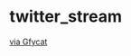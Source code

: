 # twitter_stream

<div class='gfyitem' data-id=WillingAstonishingGuppy></div><p> <a href="https://gfycat.com/gifs/detail/WillingAstonishingGuppy">via Gfycat</a></p>
